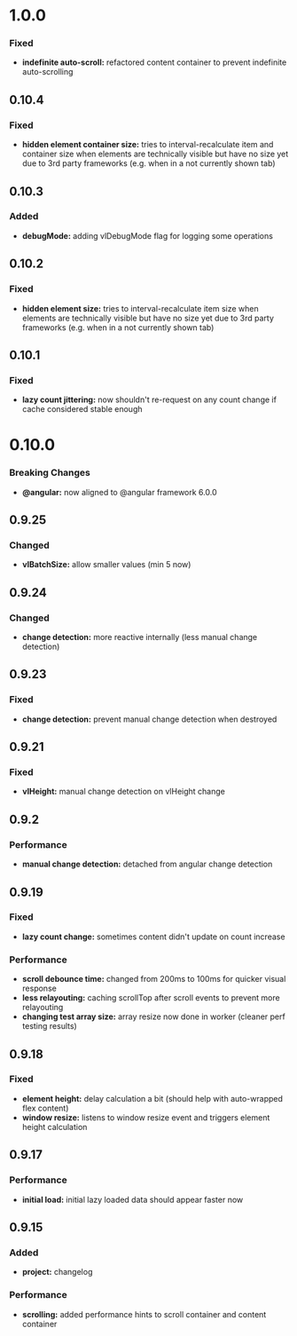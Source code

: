 # **1.0.0**

### Fixed

* **indefinite auto-scroll:** refactored content container to prevent indefinite auto-scrolling

## 0.10.4

### Fixed

* **hidden element container size:** tries to interval-recalculate item and container size when elements are technically visible but have no size yet due to 3rd party frameworks (e.g. when in a not currently shown tab)

## 0.10.3

### Added

* **debugMode:** adding vlDebugMode flag for logging some operations

## 0.10.2

### Fixed

* **hidden element size:** tries to interval-recalculate item size when elements are technically visible but have no size yet due to 3rd party frameworks (e.g. when in a not currently shown tab)

## 0.10.1

### Fixed

* **lazy count jittering:** now shouldn't re-request on any count change if cache considered stable enough

# 0.10.0

### Breaking Changes

* **@angular:** now aligned to @angular framework 6.0.0

## 0.9.25

### Changed

* **vlBatchSize:** allow smaller values (min 5 now)

## 0.9.24

### Changed

* **change detection:** more reactive internally (less manual change detection)

## 0.9.23

### Fixed

* **change detection:** prevent manual change detection when destroyed

## 0.9.21

### Fixed

* **vlHeight:** manual change detection on vlHeight change

## 0.9.2

### Performance

* **manual change detection:** detached from angular change detection

## 0.9.19

### Fixed

* **lazy count change:** sometimes content didn't update on count increase

### Performance

* **scroll debounce time:** changed from 200ms to 100ms for quicker visual response
* **less relayouting:** caching scrollTop after scroll events to prevent more relayouting
* **changing test array size:** array resize now done in worker (cleaner perf testing results)

## 0.9.18

### Fixed

* **element height:** delay calculation a bit (should help with auto-wrapped flex content)
* **window resize:** listens to window resize event and triggers element height calculation

## 0.9.17

### Performance

* **initial load:** initial lazy loaded data should appear faster now

## 0.9.15

### Added

* **project:** changelog

### Performance

* **scrolling:** added performance hints to scroll container and content container
